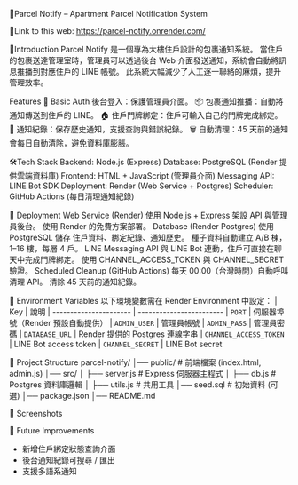🏢Parcel Notify – Apartment Parcel Notification System

🔗Link to this web: https://parcel-notify.onrender.com/

📖Introduction
Parcel Notify 是一個專為大樓住戶設計的包裹通知系統。
當住戶的包裹送達管理室時，管理員可以透過後台 Web 介面發送通知，系統會自動將訊息推播到對應住戶的 LINE 帳號。
此系統大幅減少了人工逐一聯絡的麻煩，提升管理效率。

Features
🔑 Basic Auth 後台登入：保護管理員介面。
📦 包裹通知推播：自動將通知傳送到住戶的 LINE。
🏠 住戶門牌綁定：住戶可輸入自己的門牌完成綁定。
📜 通知紀錄：保存歷史通知，支援查詢與錯誤紀錄。
🗑 自動清理：45 天前的通知會每日自動清除，避免資料庫膨脹。

🛠Tech Stack
Backend: Node.js (Express)
Database: PostgreSQL (Render 提供雲端資料庫)
Frontend: HTML + JavaScript (管理員介面)
Messaging API: LINE Bot SDK
Deployment: Render (Web Service + Postgres)
Scheduler: GitHub Actions (每日清理通知紀錄)

🚀 Deployment
Web Service (Render)
使用 Node.js + Express 架設 API 與管理員後台。
使用 Render 的免費方案部署。
Database (Render Postgres)
使用 PostgreSQL 儲存 住戶資料、綁定紀錄、通知歷史。
種子資料自動建立 A/B 棟，1–16 樓，每層 4 戶。
LINE Messaging API
與 LINE Bot 連動，住戶可直接在聊天中完成門牌綁定。
使用 CHANNEL_ACCESS_TOKEN 與 CHANNEL_SECRET 驗證。
Scheduled Cleanup (GitHub Actions)
每天 00:00（台灣時間）自動呼叫清理 API。
清除 45 天前的通知紀錄。

🔐 Environment Variables
以下環境變數需在 Render Environment 中設定：
| Key                    | 說明
| ---------------------- | ------------------------
| `PORT`                 | 伺服器埠號（Render 預設自動提供）
| `ADMIN_USER`           | 管理員帳號
| `ADMIN_PASS`           | 管理員密碼
| `DATABASE_URL`         | Render 提供的 Postgres 連線字串
| `CHANNEL_ACCESS_TOKEN` | LINE Bot access token
| `CHANNEL_SECRET`       | LINE Bot secret

📂 Project Structure
parcel-notify/
│── public/              # 前端檔案 (index.html, admin.js)
│── src/
│   ├── server.js        # Express 伺服器主程式
│   ├── db.js            # Postgres 資料庫邏輯
│   ├── utils.js         # 共用工具
│── seed.sql             # 初始資料 (可選)
│── package.json
│── README.md

📸 Screenshots


🙌 Future Improvements
- 新增住戶綁定狀態查詢介面
- 後台通知紀錄可搜尋 / 匯出
- 支援多語系通知









